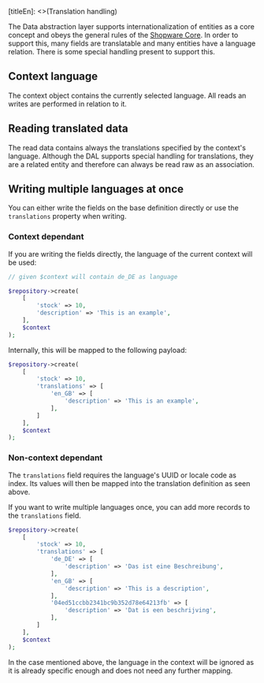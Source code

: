 [titleEn]: <>(Translation handling)

The Data abstraction layer supports internationalization of entities as a core concept and obeys the general rules of the [Shopware Core](./../20-internationalization.md). In order to support this, many fields are translatable and many entities have a language relation. There is some special handling present to support this.

## Context language

The context object contains the currently selected language. All reads an writes are performed in relation to it. 

## Reading translated data

The read data contains always the translations specified by the context's language. Although the DAL supports special handling for translations, they are a related entity and therefore can always be read raw as an association.

## Writing multiple languages at once

You can either write the fields on the base definition directly or use the `translations` property when writing.

### Context dependant

If you are writing the fields directly, the language of the current context will be used:

```php
// given $context will contain de_DE as language

$repository->create(
    [
        'stock' => 10,
        'description' => 'This is an example',
    ],
    $context
);
```

Internally, this will be mapped to the following payload:

```php
$repository->create(
    [
        'stock' => 10,
        'translations' => [
            'en_GB' => [
                'description' => 'This is an example',
            ],
        ]
    ],
    $context
);
```

### Non-context dependant

The `translations` field requires the language's UUID or locale code as index. Its values will then be mapped into the translation definition as seen above.

If you want to write multiple languages once, you can add more records to the `translations` field.

```php
$repository->create(
    [
        'stock' => 10,
        'translations' => [
            'de_DE' => [
                'description' => 'Das ist eine Beschreibung',
            ],
            'en_GB' => [
                'description' => 'This is a description',
            ],
            '04ed51ccbb2341bc9b352d78e64213fb' => [
                'description' => 'Dat is een beschrijving',
            ],
        ]
    ],
    $context
);
```

In the case mentioned above, the language in the context will be ignored as it is already specific enough and does not need any further mapping.

